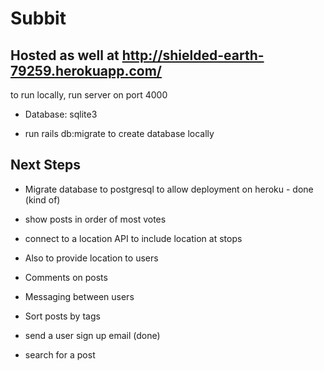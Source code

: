 # Subbit
## Hosted as well at http://shielded-earth-79259.herokuapp.com/

to run locally, run server on port 4000

* Database: sqlite3

* run rails db:migrate to create database locally

## Next Steps

* Migrate database to postgresql to allow deployment on heroku - done (kind of)

* show posts in order of most votes

* connect to a location API to include location at stops

* Also to provide location to users

* Comments on posts

* Messaging between users

* Sort posts by tags

* send a user sign up email (done)

* search for a post
